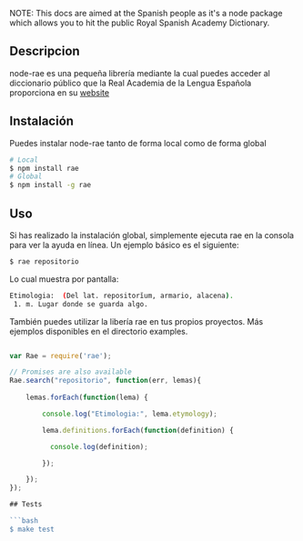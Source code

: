 NOTE: This docs are aimed at the Spanish people as it's a node package which allows you to hit the public Royal Spanish Academy Dictionary.

## Descripcion

node-rae es una pequeña librería mediante la cual puedes acceder al diccionario público que la Real Academia de la Lengua Española proporciona en su [website](http://www.rae.es/)

## Instalación

Puedes instalar node-rae tanto de forma local como de forma global

```bash
# Local
$ npm install rae
# Global
$ npm install -g rae
```

## Uso

Si has realizado la instalación global, simplemente ejecuta rae en la consola para ver la ayuda en línea. Un ejemplo básico es el siguiente:

```bash
$ rae repositorio
```

Lo cual muestra por pantalla:

```bash
Etimologia:  (Del lat. repositorĭum, armario, alacena).
 1. m. Lugar donde se guarda algo.
```

También puedes utilizar la libería rae en tus propios proyectos. Más ejemplos disponibles en el directorio examples.

```js

var Rae = require('rae');

// Promises are also available
Rae.search("repositorio", function(err, lemas){
	
	lemas.forEach(function(lema) {

        console.log("Etimologia:", lema.etymology);

        lema.definitions.forEach(function(definition) {

          console.log(definition);

        });

    });
});

## Tests

```bash
$ make test
```